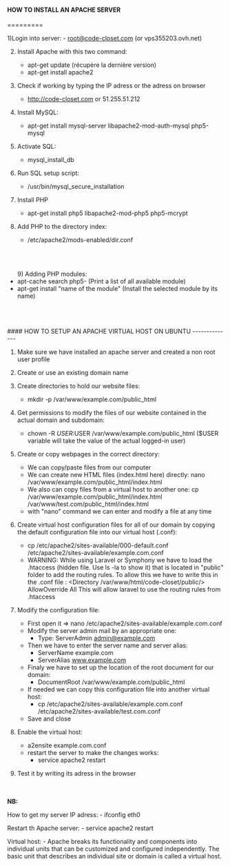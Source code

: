 #### HOW TO INSTALL AN APACHE SERVER
=========

1)Login into server:
	- root@code-closet.com (or vps355203.ovh.net)  

2) Install Apache with this two command: 
	- apt-get update (récupère la dernière version)
	- apt-get install apache2

3) Check if working by typing the IP adress or the adress on browser
	- http://code-closet.com or 51.255.51.212

4) Install MySQL:
	- apt-get install mysql-server libapache2-mod-auth-mysql php5-mysql

5) Activate SQL:
	- mysql_install_db

6) Run SQL setup script:
	- /usr/bin/mysql_secure_installation

7) Install PHP
	- apt-get install php5 libapache2-mod-php5 php5-mcrypt

8) Add PHP to the directory index:
	- /etc/apache2/mods-enabled/dir.conf
<br/>
<br/>
<ul>9) Adding PHP modules:<br/>
	     <li>apt-cache search php5- (Print a list of all available module)</li>
	     <li>apt-get install "name of the module" (Install the selected module by its name)</li>
</ul>
<br/>
<br/>
<br/>
#### HOW TO SETUP AN APACHE VIRTUAL HOST ON UBUNTU
--------------

1) Make sure we have installed an apache server and created a non root user profile

2) Create or use an existing domain name

3) Create directories to hold our website files:
	- mkdir -p /var/www/example.com/public_html

4) Get permissions to modify the files of our website contained in the actual domain and subdomain:
	- chown -R $USER:$USER /var/www/example.com/public_html
	  ($USER variable will take the value of the actual logged-in user)

5) Create or copy webpages in the correct directory:
	- We can copy/paste files from our computer
	- We can create new HTML files (index.html here) directly: nano /var/www/example.com/public_html/index.html
	- We also can copy files from a virtual host to another one: cp /var/www/example.com/public_html/index.html /var/www/test.com/public_html/index.html
	- with "nano" command we can enter and modify a file at any time

6) Create virtual host configuration files for all of our domain by copying the default configuration file into our virtual host (.conf):
	- cp /etc/apache2/sites-available/000-default.conf /etc/apache2/sites-available/example.com.conf
	- WARNING: While using Laravel or Symphony we have to load the .htaccess (hidden file. Use ls -la to show it) that is located in "public" folder to add the routing rules. To allow this we have to write this in the .conf file : 
																			<Directory /var/www/html/code-closet/public/>
                																		AllowOverride All
        																		</Directory>
																		  This will allow laravel to use the routing rules from .htaccess


7) Modify the configuration file:
	- First open it => nano /etc/apache2/sites-available/example.com.conf 
	- Modify the server admin mail by an appropriate one:
		- Type: ServerAdmin admin@example.com
	- Then we have to enter the server name and server alias:
		- ServerName example.com
		- ServerAlias www.example.com
	- Finaly we have to set up the location of the root document for our domain:
		- DocumentRoot /var/www/example.com/public_html
	- If needed we can copy this configuration file into another virtual host:
		- cp /etc/apache2/sites-available/example.com.conf /etc/apache2/sites-available/test.com.conf
	- Save and close

8) Enable the virtual host:
	- a2ensite example.com.conf
	- restart the server to make the changes works:
		- service apache2 restart

9) Test it by writing its adress in the browser


<br/>
<br/>
<strong>NB:</strong>

How to get my server IP adress:
	- ifconfig eth0

Restart th Apache server:
	- service apache2 restart

Virtual host: 
	- Apache breaks its functionality and components into individual units that can be customized and configured independently. The basic unit that describes an individual site or domain is called a virtual host.


	

	

